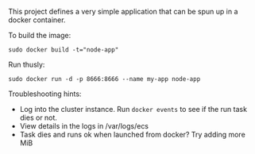 This project defines a very simple application that can be spun up
in a docker container.

To build the image:

    sudo docker build -t="node-app"

Run thusly:

    sudo docker run -d -p 8666:8666 --name my-app node-app

Troubleshooting hints:

* Log into the cluster instance. Run `docker events` to see if the run task
dies or not.
* View details in the logs in /var/logs/ecs
* Task dies and runs ok when launched from docker? Try adding more MiB
